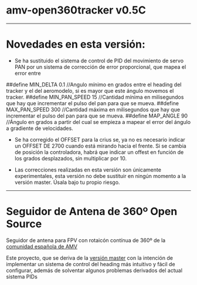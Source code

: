 # amv-open360tracker v0.5C
---------------------
# Novedades en esta versión:

* Se ha sustituido el sistema de control de PID del movimiento de servo PAN por un sistema de corrección de error proporcional, que mapea el error entre 

##define MIN_DELTA     0.1   //Angulo mínimo en grados entre el heading del tracker y el del aeromodelo, si es mayor que este ángulo movemos el tracker.
##define MIN_PAN_SPEED  15   //Cantidad mínima en milisegundos que hay que incrementar el pulso del pan para que se mueva.
##define MAX_PAN_SPEED 300   //Cantidad máxima en milisegundos que hay que incrementar el pulso del pan para que se mueva.
##define MAP_ANGLE      90   //Ángulo en grados a partir del cual se empieza a mapear el error del ángulo a gradiente de velocidades.

* Se ha corregido el OFFSET para la crius se, ya no es necesario indicar un OFFSET DE 2700 cuando está mirando hacia el frente. Si se cambia de posición la controladora, habrá que indicar un offest en función de los grados desplazados, sin multiplicar por 10.

* Las correcciones realizadas en esta versión son únicamente experimentales, esta versión no debe sustituir en ningún momento a la versión master. Úsala bajo tu propio riesgo.


---------------------
# Seguidor de Antena de 360º Open Source

Seguidor de antena para FPV con rotaicón contínua de 360º de la [comunidad española de AMV](http://www.aeromodelismovirtual.com/showthread.php?t=34530)

Este proyecto, que se deriva de la [versión master](https://github.com/raul-ortega/amv-open360tracker/) con la intención de implementar un sistema de control del heading más intuitivo y fácil de configurar, además de solventar algunos problemas derivados del actual sistema PIDs



